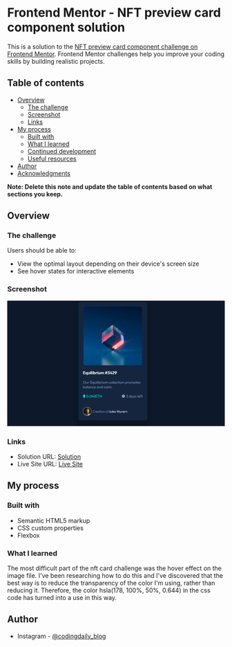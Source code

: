 # Frontend Mentor - NFT preview card component solution

This is a solution to the [NFT preview card component challenge on Frontend Mentor](https://www.frontendmentor.io/challenges/nft-preview-card-component-SbdUL_w0U). Frontend Mentor challenges help you improve your coding skills by building realistic projects. 

## Table of contents

- [Overview](#overview)
  - [The challenge](#the-challenge)
  - [Screenshot](#screenshot)
  - [Links](#links)
- [My process](#my-process)
  - [Built with](#built-with)
  - [What I learned](#what-i-learned)
  - [Continued development](#continued-development)
  - [Useful resources](#useful-resources)
- [Author](#author)
- [Acknowledgments](#acknowledgments)

**Note: Delete this note and update the table of contents based on what sections you keep.**

## Overview

### The challenge

Users should be able to:

- View the optimal layout depending on their device's screen size
- See hover states for interactive elements

### Screenshot

![](./images/screenshot.png)

### Links

- Solution URL: [Solution](https://www.frontendmentor.io/solutions/responsive-html-and-css-nftcard-box-lrB-bjTXI)
- Live Site URL: [Live Site](https://d-nft-card-github-io-d80s1d5be-deserthawk.vercel.app/)

## My process

### Built with

- Semantic HTML5 markup
- CSS custom properties
- Flexbox

### What I learned

The most difficult part of the nft card challenge was the hover effect on the image file. I've been researching how to do this and I've discovered that the best way is to reduce the transparency of the color I'm using, rather than reducing it. Therefore, the color hsla(178, 100%, 50%, 0.644) in the css code has turned into a use in this way.


## Author

- Instagram - [@codingdaily_blog](https://www.instagram.com/codingdaily_blog)